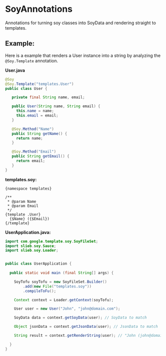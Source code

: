 SoyAnnotations
==============

Annotations for turning soy classes into SoyData and rendering straight to templates.


## Example:

Here is a example that renders a User instance into a string by analyzing the `@Soy.Template` annotation.

**User.java**
```java
@Soy
@Soy.Template("templates.User")
public class User {

   private final String name, email;

   public User(String name, String email) {
     this.name = name;
     this.email = email;
   }

   @Soy.Method("Name")
   public String getName() {
     return name;
   }

   @Soy.Method("Email")
   public String getEmail() {
     return email;
   }
}
```


**templates.soy:**
```soy
{namespace templates}

/**
 * @param Name
 * @param Email
 */
{template .User} 
  {$Name} ({$Email})
{/template}
```


**UserApplication.java:**
```java
import com.google.template.soy.SoyFileSet;
import slieb.soy.Sauce;
import slieb.soy.Loader;


public class UserApplication {
  
  public static void main (final String[] args) {

    SoyTofu soyTofu = new SoyFileSet.Builder()
        .add(new File("templates.soy"))
        .compileToFu();

    Context context = Loader.getContext(soyTofu);

    User user = new User("John", "john@domain.com");

    SoyData data = context.getSoyData(user); // SoyData to match

    Object jsonData = context.getJsonData(user); // JsonData to match

    String result = context.getRenderString(user); // "John (john@domain.com)"

  }
}
```